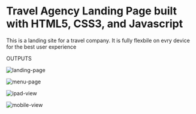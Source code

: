 # Travel Agency Landing Page built with HTML5, CSS3, and Javascript
This is a landing site for a travel company. It is fully flexbile on evry device for the best user experience

OUTPUTS

![landing-page](https://user-images.githubusercontent.com/31680529/112711508-51e77680-8e9f-11eb-9092-95a3d5f114db.jpg)

![menu-page](https://user-images.githubusercontent.com/31680529/112711514-5875ee00-8e9f-11eb-95e6-5b1da6e329b2.jpg)

![ipad-view](https://user-images.githubusercontent.com/31680529/112711519-60ce2900-8e9f-11eb-84bf-0cc2096c35db.jpg)

![mobile-view](https://user-images.githubusercontent.com/31680529/112711522-662b7380-8e9f-11eb-8337-dbcc7ee5ff4b.jpg)
